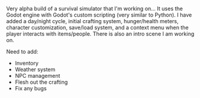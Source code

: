 Very alpha build of a survival simulator that I'm working on...
It uses the Godot engine with Godot's custom scripting (very similar to Python). I have added a day/night cycle, initial crafting system, hunger/health meters, character customization, save/load system, and a context menu when the player interacts with items/people.
There is also an intro scene I am working on.

Need to add:
- Inventory
- Weather system
- NPC management
- Flesh out the crafting
- Fix any bugs
